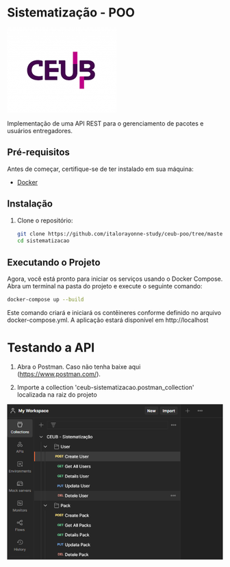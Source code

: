 # Sistematização - POO

![Logo da Empresa](./.github/download.png)

Implementação de uma API REST para o gerenciamento de pacotes e usuários entregadores.

## Pré-requisitos

Antes de começar, certifique-se de ter instalado em sua máquina:

- [Docker](https://www.docker.com/)

## Instalação

1. Clone o repositório:

   ```bash
   git clone https://github.com/italorayonne-study/ceub-poo/tree/master/sistematizacao
   cd sistematizacao
   ```

## Executando o Projeto

Agora, você está pronto para iniciar os serviços usando o Docker Compose. Abra um terminal na pasta do projeto e execute o seguinte comando:

   ```bash
   docker-compose up --build
   ```

Este comando criará e iniciará os contêineres conforme definido no arquivo docker-compose.yml. A aplicação estará disponível em http://localhost

# Testando a API

1. Abra o Postman. Caso não tenha baixe aqui (https://www.postman.com/).

2. Importe a collection 'ceub-sistematizacao.postman_collection' localizada na raiz do projeto

![Tela do Postman](./.github/Screenshot%202023-12-02%20120242.png)
